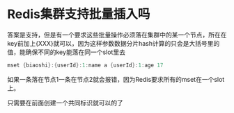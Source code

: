 # Redis集群支持批量插入吗

答案是支持，但是有一个要求这些批量操作必须落在集群中的某一个节点，所在在key前加上{XXX}就可以，因为这样参数数据分片hash计算的只会是大括号里的值，能确保不同的key能落在同一个slot里去

~~~c
mset {biaoshi}:{userId}:1:name a {userId}:1:age 17
~~~

如果一条落在节点1一条在节点2就会报错，因为Redis要求所有的mset在一个slot上。

只需要在前面创建一个共同标识就可以的了 